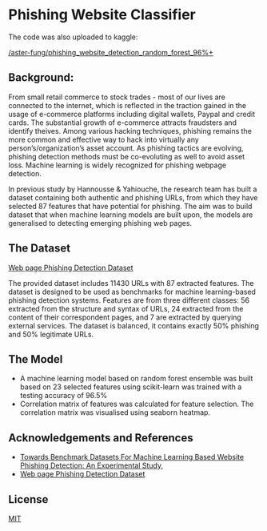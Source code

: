 
# Phishing Website Classifier

The code was also uploaded to kaggle:

[/aster-fung/phishing_website_detection_random_forest_96%+](https://www.kaggle.com/code/asterfung/phishing-website-detection-random-forest-96)

## Background:

From small retail commerce to stock trades -  most of our lives are connected to the internet, which is reflected in the traction gained in the usage of e-commerce platforms including digital wallets, Paypal and credit cards. The substantial growth of e-commerce attracts fraudsters and identify theives. Among various hacking techniques, phishing remains the more common and effective way to hack into virtually any person’s/organization’s asset account. As phishing tactics are evolving, phishing detection methods must be co-evoluting as well to avoid asset loss. Machine learning is widely recognized for phishing webpage detection. 

In previous study by Hannousse & Yahiouche, the research team has built a dataset containing both authentic and phishing URLs, from which they have selected 87 features that have potential for phishing. The aim was to build dataset that when machine learning models are built upon, the models are generalised to detecting emerging phishing web pages. 

## The Dataset 
[Web page Phishing Detection Dataset ](https://www.kaggle.com/datasets/shashwatwork/web-page-phishing-detection-dataset)

The provided dataset includes 11430 URLs with 87 extracted features. The dataset is designed to be used as benchmarks for machine learning-based phishing detection systems. Features are from three different classes: 56 extracted from the structure and syntax of URLs, 24 extracted from the content of their correspondent pages, and 7 are extracted by querying external services. The dataset is balanced, it contains exactly 50% phishing and 50% legitimate URLs.

## The Model
- A machine learning model based on random forest ensemble was built based on 23 selected features using scikit-learn was trained with a testing accuracy of 96.5%
- Correlation matrix of features was calculated for feature selection. The correlation matrix was visualised using seaborn heatmap. 

## Acknowledgements and References

 - [Towards Benchmark Datasets For Machine Learning Based Website Phishing Detection: An Experimental Study,](https://arxiv.org/abs/2010.12847)
 - [Web page Phishing Detection Dataset ](https://www.kaggle.com/datasets/shashwatwork/web-page-phishing-detection-dataset)

## License

[MIT](https://choosealicense.com/licenses/mit/)

